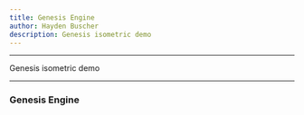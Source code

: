 ```yaml
---
title: Genesis Engine
author: Hayden Buscher
description: Genesis isometric demo
---
```


<div class="border header">
<hr>
<p>Genesis isometric demo
</p>
<hr>
</div>

### Genesis Engine
<div class="margins"><canvas id="myCanvas" width="800" height="600" style="background-color:#010101"></canvas></div>

<script type="text/javascript" src='/files/js/genesis/genesis.js'></script>